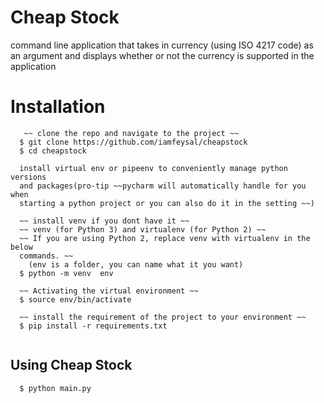 # Cheap Stock
command line application that takes in currency (using ISO 4217 code) as an argument and displays whether or not the currency is supported in the application

# Installation
```
   ~~ clone the repo and navigate to the project ~~
  $ git clone https://github.com/iamfeysal/cheapstock
  $ cd cheapstock

  install virtual env or pipeenv to conveniently manage python versions
  and packages(pro-tip ~~pycharm will automatically handle for you when
  starting a python project or you can also do it in the setting ~~)

  ~~ install venv if you dont have it ~~
  ~~ venv (for Python 3) and virtualenv (for Python 2) ~~
  ~~ If you are using Python 2, replace venv with virtualenv in the below
  commands. ~~
    (env is a folder, you can name what it you want)
  $ python -m venv  env 

  ~~ Activating the virtual environment ~~
  $ source env/bin/activate

  ~~ install the requirement of the project to your environment ~~
  $ pip install -r requirements.txt 
 
```

## Using Cheap Stock
```
  $ python main.py
  
```
    